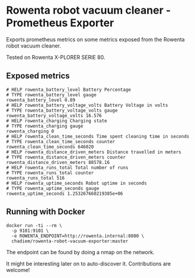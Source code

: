 # Rowenta robot vacuum cleaner - Prometheus Exporter

Exports prometheus metrics on some metrics exposed from the Rowenta robot vacuum cleaner.

Tested on Rowenta X-PLORER SERIE 80.

## Exposed metrics

```
# HELP rowenta_battery_level Battery Percentage
# TYPE rowenta_battery_level gauge
rowenta_battery_level 0.89
# HELP rowenta_battery_voltage_volts Battery Voltage in volts
# TYPE rowenta_battery_voltage_volts gauge
rowenta_battery_voltage_volts 16.576
# HELP rowenta_charging Charging state
# TYPE rowenta_charging gauge
rowenta_charging 0
# HELP rowenta_clean_time_seconds Time spent cleaning time in seconds
# TYPE rowenta_clean_time_seconds counter
rowenta_clean_time_seconds 646020
# HELP rowenta_distance_driven_meters Distance travelled in meters
# TYPE rowenta_distance_driven_meters counter
rowenta_distance_driven_meters 88578.16
# HELP rowenta_runs_total Total number of runs
# TYPE rowenta_runs_total counter
rowenta_runs_total 516
# HELP rowenta_uptime_seconds Robot uptime in seconds
# TYPE rowenta_uptime_seconds gauge
rowenta_uptime_seconds 1.253267660219385e+06
```

## Running with Docker

```
docker run -ti --rm \
  -p 9101:9101 \
  -e ROWENTA_ENDPOINT=http://rowenta.internal:8080 \
  chadiem/rowenta-robot-vacuum-exporter:master
```

The endpoint can be found by doing a nmap on the network.

It might be interesting later on to auto-discover it. Contributions are welcome!